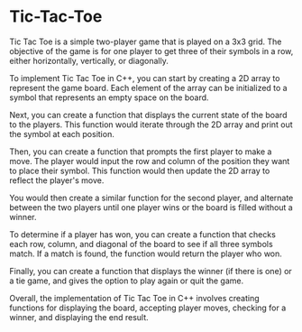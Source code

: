 # Tic-Tac-Toe
Tic Tac Toe is a simple two-player game that is played on a 3x3 grid. The objective of the game is for one player to get three of their symbols in a row, either horizontally, vertically, or diagonally.

To implement Tic Tac Toe in C++, you can start by creating a 2D array to represent the game board. Each element of the array can be initialized to a symbol that represents an empty space on the board.

Next, you can create a function that displays the current state of the board to the players. This function would iterate through the 2D array and print out the symbol at each position.

Then, you can create a function that prompts the first player to make a move. The player would input the row and column of the position they want to place their symbol. This function would then update the 2D array to reflect the player's move.

You would then create a similar function for the second player, and alternate between the two players until one player wins or the board is filled without a winner.

To determine if a player has won, you can create a function that checks each row, column, and diagonal of the board to see if all three symbols match. If a match is found, the function would return the player who won.

Finally, you can create a function that displays the winner (if there is one) or a tie game, and gives the option to play again or quit the game.

Overall, the implementation of Tic Tac Toe in C++ involves creating functions for displaying the board, accepting player moves, checking for a winner, and displaying the end result.



